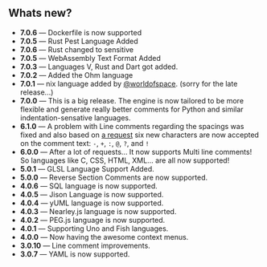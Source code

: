 ## Whats new?
- **7.0.6** &mdash; Dockerfile is now supported
- **7.0.5** &mdash; Rust Pest Language Added
- **7.0.6** &mdash; Rust changed to sensitive
- **7.0.5** &mdash; WebAssembly Text Format Added
- **7.0.3** &mdash; Languages V, Rust and Dart got added.
- **7.0.2** &mdash; Added the Ohm language
- **7.0.1** &mdash; nix language added by [@worldofspace](https://github.com/worldofpeace). (sorry for the late release...)
- **7.0.0** &mdash; This is a big release. The engine is now tailored to be more flexible and generate really better comments for Python and similar indentation-sensative languages.
- **6.1.0** &mdash; A problem with Line comments regarding the spacings was fixed and also based on [a request](https://github.com/pmkary/comment-vscode/issues/5) six new characters are now accepted on the comment text: `-`, `+`, `:`, `@`, `?`, and `!`
- **6.0.0** &mdash; After a lot of requests... It now supports Multi line comments! So languages like C, CSS, HTML, XML... are all now supported!
- **5.0.1** &mdash; GLSL Language Support Added.
- **5.0.0** &mdash; Reverse Section Comments are now supported.
- **4.0.6** &mdash; SQL language is now supported.
- **4.0.5** &mdash; Jison Language is now supported.
- **4.0.4** &mdash; yUML language is now supported.
- **4.0.3** &mdash; Nearley.js language is now supported.
- **4.0.2** &mdash; PEG.js language is now supported.
- **4.0.1** &mdash; Supporting Uno and Fish languages.
- **4.0.0** &mdash; Now having the awesome context menus.
- **3.0.10** &mdash; Line comment improvements.
- **3.0.7** &mdash; YAML is now supported.
